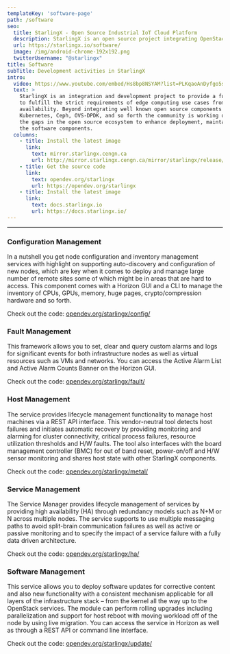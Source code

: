 ```yaml
---
templateKey: 'software-page'
path: /software
seo:
  title: StarlingX - Open Source Industrial IoT Cloud Platform
  description: StarlingX is an open source project integrating OpenStack, Kubernetes, Ceph, and more to fulfill the requirements of edge computing use cases
  url: https://starlingx.io/software/
  image: /img/android-chrome-192x192.png
  twitterUsername: "@starlingx"
title: Software
subTitle: Development activities in StarlingX
intro:
  video: https://www.youtube.com/embed/Hs8bp8NSYAM?list=PLKqaoAnDyfgo5sOi98QlbMVMhgI_lxFPA
  text: >
    StarlingX is an integration and development project to provide a full software stack suitable 
    to fulfill the strict requirements of edge computing use cases from security to high 
    availability. Beyond integrating well known open source components such as OpenStack modules, 
    Kubernetes, Ceph, OVS-DPDK, and so forth the community is working on new services to fill in 
    the gaps in the open source ecosystem to enhance deployment, maintainability and operation of 
    the software components.
  columns:
    - title: Install the latest image
      link:
        text: mirror.starlingx.cengn.ca
        url: http://mirror.starlingx.cengn.ca/mirror/starlingx/release/
    - title: Get the source code
      link: 
        text: opendev.org/starlingx
        url: https://opendev.org/starlingx
    - title: Install the latest image
      link:
        text: docs.starlingx.io
        url: https://docs.starlingx.io/
---
```


---

### Configuration Management

In a nutshell you get node configuration and inventory management services with highlight on supporting auto-discovery and configuration of new nodes, which are key when it comes to deploy and manage large number of remote sites some of which might be in areas that are hard to access. This component comes with a Horizon GUI and a CLI to manage the inventory of CPUs, GPUs, memory, huge pages, crypto/compression hardware and so forth.

Check out the code: [opendev.org/starlingx/config/](https://opendev.org/starlingx/config/)

### Fault Management

This framework allows you to set, clear and query custom alarms and logs for significant events for both infrastructure nodes as well as virtual resources such as VMs and networks. You can access the Active Alarm List and Active Alarm Counts Banner on the Horizon GUI.

Check out the code: [opendev.org/starlingx/fault/](https://opendev.org/starlingx/fault/)

### Host Management

The service provides lifecycle management functionality to manage host machines via a REST API interface. This vendor-neutral tool detects host failures and initiates automatic recovery by providing monitoring and alarming for cluster connectivity, critical process failures, resource utilization thresholds and H/W faults. The tool also interfaces with the board management controller (BMC) for out of band reset, power-on/off and H/W sensor monitoring and shares host state with other StarlingX components.

Check out the code: [opendev.org/starlingx/metal/](https://opendev.org/starlingx/metal/)

### Service Management

The Service Manager provides lifecycle management of services by providing high availability (HA) through redundancy models such as N+M or N across multiple nodes. The service supports to use multiple messaging paths to avoid split-brain communication failures as well as active or passive monitoring and to specify the impact of a service failure with a fully data driven architecture.

Check out the code: [opendev.org/starlingx/ha/](https://opendev.org/starlingx/ha/)

### Software Management

This service allows you to deploy software updates for corrective content and also new functionality with a consistent mechanism applicable for all layers of the infrastructure stack – from the kernel all the way up to the OpenStack services. The module can perform rolling upgrades including parallelization and support for host reboot with moving workload off of the node by using live migration. You can access the service in Horizon as well as through a REST API or command line interface.

Check out the code: [opendev.org/starlingx/update/](https://opendev.org/starlingx/update/)
